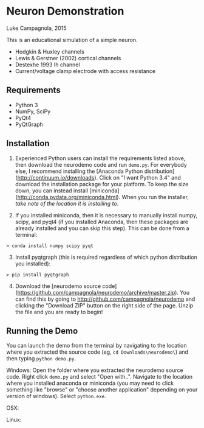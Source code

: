 Neuron Demonstration
====================

Luke Campagnola, 2015


This is an educational simulation of a simple neuron.

* Hodgkin & Huxley channels
* Lewis & Gerstner (2002) cortical channels
* Destexhe 1993 Ih channel
* Current/voltage clamp electrode with access resistance


Requirements
------------

* Python 3
* NumPy, SciPy
* PyQt4
* PyQtGraph


Installation
------------

1. Experienced Python users can install the requirements listed above, then download the neurodemo code and run `demo.py`. For everybody else, I recommend installing the [Anaconda Python distribution] (http://continuum.io/downloads). Click on "I want Python 3.4" and download the installation package for your platform. To keep the size down, you can instead install [miniconda] (http://conda.pydata.org/miniconda.html). When you run the installer, _take note of the location it is installing to_.

2. If you installed miniconda, then it is necessary to manually install numpy, scipy, and pyqt4 (if you installed Anaconda, then these packages are already installed and you can skip this step). This can be done from a terminal:

```
> conda install numpy scipy pyqt
```

3. Install pyqtgraph (this is required regardless of which python distribution you installed):

```
> pip install pyqtgraph
```

4. Download the [neurodemo source code] (https://github.com/campagnola/neurodemo/archive/master.zip). You can find this by going to http://github.com/campagnola/neurodemo and clicking the "Download ZIP" button on the right side of the page. Unzip the file and you are ready to begin!

Running the Demo
----------------

You can launch the demo from the terminal by navigating to the location where you extracted the source code (eg, `cd Downloads\neurodemo\`) and then typing `python demo.py`.

Windows: Open the folder where you extracted the neurodemo source code. Right click `demo.py` and select "Open with..". Navigate to the location where you installed anaconda or miniconda (you may need to click something like "browse" or "choose another application" depending on your version of windows). Select `python.exe`.

OSX:


Linux: 















